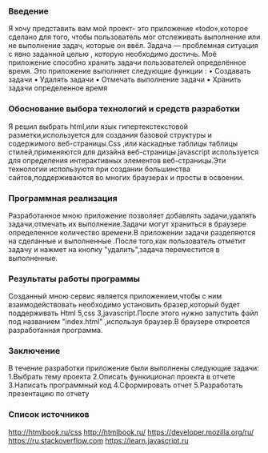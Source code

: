 ### Введение
Я хочу представить вам мой проект- это приложение «todo»,которое сделано для того, чтобы пользователь мог отслеживать выполнение или не выполнение задач, которые он ввёл. Задача — проблемная ситуация с явно заданной целью , которую необходимо достичь. Моё приложение способно хранить задачи пользователей определённое время. Это приложение выполняет следующие функции :
• Создавать задачи 
• Удалять задачи 
• Отмечать выполнение задачи
• Хранить задачи определенное время 


### Обоснование выбора технологий и средств разработки

Я решил выбрать  html,или язык гипертекстекстовой разметки,используется для создания базовой структуры и содержимого веб-страницы.Css ,или каскадные таблицы таблицы стилей,применяются для дизайна веб-страницы.javascript используется для определения интерактивных элементов веб-страницы.Эти технологии используютя при создании большинства сайтов,поддерживаются во многих браузерах и просты в освоении.

### Программная реализация
Разработанное мною приложение позволяет добавлять задачи,удалять задачи,отмечать их выполнение.Задачи могут храниться в браузере определенное количество времени.В приложении задачи разделяются на сделанные и выполненные .После того,как пользователь отметит задачу и нажмет на кнопку "удалить",задача переместится в выполненные. 
### Результаты работы программы	
Созданный мною сервис является приложением,чтобы с ним взаимодействовать необходимо установить бразер,который будет поддерживать Html 5,css 3,javascript.После этого нужно запустить файл под названием "index.html" ,используя браузер.В браузере откроется разработанная программа.
### Заключение 		
В течение разработки приложение были выполнены следующие задачи:
1.Выбрать тему проекта
2.Описать функиционал проекта в отчете
3.Написать программный код
4.Сформировать отчет
5.Разработать презентацию по отчету
### Список источников
http://htmlbook.ru/css
http://htmlbook.ru/
https://developer.mozilla.org/ru/
https://ru.stackoverflow.com
https://learn.javascript.ru
